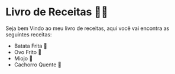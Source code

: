 # Livro de Receitas :man_cook:

Seja bem Vindo ao meu livro de receitas, aqui você vai encontra as seguintes receitas:

- Batata Frita :fries: 
- Ovo Frito :fried_egg: 
- Miojo :spaghetti: 
- Cachorro Quente :hotdog: 